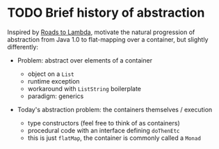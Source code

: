 

# TODO Brief history of abstraction

Inspired by [Roads to Lambda](https://skillsmatter.com/skillscasts/9904-london-scala-march-meetup), motivate the natural progression of
abstraction from Java 1.0 to flat-mapping over a container, but
slightly differently:

-   Problem: abstract over elements of a container
    -   object on a `List`
    -   runtime exception
    -   workaround with `ListString` boilerplate
    -   paradigm: generics

-   Today's abstraction problem: the containers themselves / execution
    -   type constructors (feel free to think of as containers)
    -   procedural code with an interface defining `doThenEtc`
    -   this is just `flatMap`, the container is commonly called a `Monad`


